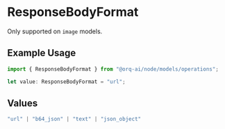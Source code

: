 # ResponseBodyFormat

Only supported on `image` models.

## Example Usage

```typescript
import { ResponseBodyFormat } from "@orq-ai/node/models/operations";

let value: ResponseBodyFormat = "url";
```

## Values

```typescript
"url" | "b64_json" | "text" | "json_object"
```
